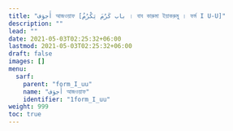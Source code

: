 ```yaml
---
title: "أَجوَف আজওয়াফ [باب كَرُمَ يَكْرُمُ । বাব কারুমা ইয়াকরুমু । ফর্ম I U-U]"
description: ""
lead: ""
date: 2021-05-03T02:25:32+06:00
lastmod: 2021-05-03T02:25:32+06:00
draft: false
images: []
menu: 
  sarf:
    parent: "form_I_uu"
    name: "أَجوَف আজওয়াফ"
    identifier: "1form_I_uu"
weight: 999
toc: true
---
```



